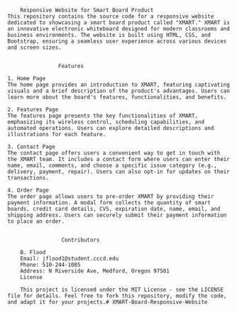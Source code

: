         
        Responsive Website for Smart Board Product
    This repository contains the source code for a responsive website dedicated to showcasing a smart board product called "XMART." XMART is an innovative electronic whiteboard designed for modern classrooms and business environments. The website is built using HTML, CSS, and Bootstrap, ensuring a seamless user experience across various devices and screen sizes.

                   
                    Features

    1. Home Page
    The home page provides an introduction to XMART, featuring captivating visuals and a brief description of the product's advantages. Users can learn more about the board's features, functionalities, and benefits.

    2. Features Page
    The features page presents the key functionalities of XMART, emphasizing its wireless control, scheduling capabilities, and automated operations. Users can explore detailed descriptions and illustrations for each feature.

    3. Contact Page
    The contact page offers users a convenient way to get in touch with the XMART team. It includes a contact form where users can enter their name, email, comments, and choose a specific issue category (e.g., delivery, payment, repair). Users can also opt-in for updates on their transactions.

    4. Order Page
    The order page allows users to pre-order XMART by providing their payment information. A modal form collects the quantity of smart boards, credit card details, CVS, expiration date, name, email, and shipping address. Users can securely submit their payment information to place an order.

                  
                     Contributors

        B. Flood
        Email: jflood1@student.cccd.edu
        Phone: 510-244-1085
        Address: N Riverside Ave, Medford, Oregon 97501
        License

        This project is licensed under the MIT License - see the LICENSE file for details. Feel free to fork this repository, modify the code, and adapt it for your projects.# XMART-Board-Responsive-Website
